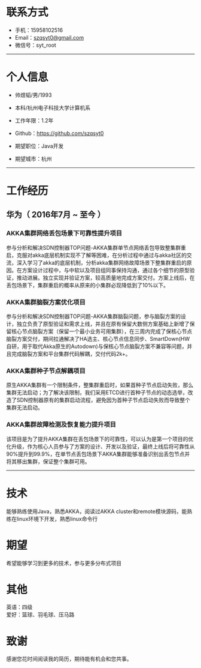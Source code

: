 # 联系方式

- 手机：15958102516
- Email：szqsyt0@gmail.com
- 微信号：syt_root

---

# 个人信息

 - 帅煜韬/男/1993 
 - 本科/杭州电子科技大学计算机系 
 - 工作年限：1.2年
 - Github：https://github.com/szqsyt0

 - 期望职位：Java开发
 - 期望城市：杭州

---

# 工作经历

## 华为（ 2016年7月 ~ 至今 ）

### AKKA集群网络丢包场景下可靠性提升项目
参与分析和解决SDN控制器TOP问题-AKKA集群单节点网络丢包导致整集群重启，克服对akka底层机制实现不了解等困难，在分析过程中通过与akka社区的交流，深入学习了akka的底层机制，分析akka集群网络故障场景下整集群重启的原因。在方案设计过程中，与中软以及项目组同事保持沟通，通过各个细节的原型验证，推动进展。独立实现并验证方案，较高质量地完成方案交付。方案上线后，在丢包场景下，集群重启的概率从原来的小集群必现降低到了10%以下。

### AKKA集群脑裂方案优化项目
参与分析和解决SDN控制器TOP问题-AKKA集群脑裂问题，参与脑裂方案的设计，独立负责了原型验证和需求上线，并且在原有保留大数侧方案基础上新增了保留核心节点脑裂方案（保留一个最小业务可用集群），在三周内完成了保核心节点脑裂方案交付，期间拉通解决了HA选主、核心节点信息同步、SmartDown(HW自研，用于取代Akka原生的Autodown)与保核心节点脑裂方案不兼容等问题，并且完成脑裂方案和平台集群代码解耦，交付代码2k+。

### AKKA集群种子节点解耦项目
原生AKKA集群有一个限制条件，整集群重启时，如果首种子节点启动失败，那么集群无法启动；为了解决该限制，我们采用ETCD进行首种子节点的动态选举，改造了SDN控制器原有的集群启动流程，避免因为首种子节点启动失败而导致整个集群无法启动。

### AKKA集群故障检测及恢复能力提升项目
该项目是为了提升AKKA集群在丢包场景下的可靠性，可以认为是第一个项目的优化升级，作为核心人员参与了方案的设计、开发以及验证，最终上线后将可靠性从90%提升到99.9%，在单节点丢包场景下AKKA集群能够准备识别出丢包节点并将其移出集群，保证整个集群可用。

---

# 技术
能够熟练使用Java，熟悉AKKA，阅读过AKKA cluster和remote模块源码，能熟练在linux环境下开发，熟悉linux命令行

# 期望
希望能够学习到更多的技术，参与更多分布式项目

# 其他
英语：四级     
爱好：篮球、羽毛球、压马路

# 致谢
感谢您花时间阅读我的简历，期待能有机会和您共事。
